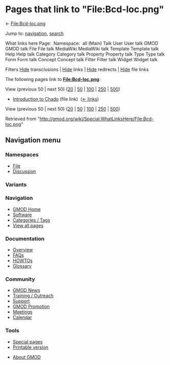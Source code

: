 <div id="mw-page-base" class="noprint">

</div>

<div id="mw-head-base" class="noprint">

</div>

<div id="content" class="mw-body" role="main">

<span id="top"></span>

<div id="mw-js-message" style="display:none;">

</div>



# <span dir="auto">Pages that link to "File:Bcd-loc.png"</span>

<div id="bodyContent">

<div id="contentSub">

← [File:Bcd-loc.png](/wiki/File:Bcd-loc.png "File:Bcd-loc.png")

</div>

<div id="jump-to-nav" class="mw-jump">

Jump to: [navigation](#mw-navigation), [search](#p-search)

</div>

<div id="mw-content-text">

What links here Page:  Namespace:  all (Main) Talk User User talk GMOD
GMOD talk File File talk MediaWiki MediaWiki talk Template Template talk
Help Help talk Category Category talk Property Property talk Type Type
talk Form Form talk Concept Concept talk Filter Filter talk Widget
Widget talk

Filters
[Hide](/mediawiki/index.php?title=Special:WhatLinksHere/File:Bcd-loc.png&hidetrans=1 "Special:WhatLinksHere/File:Bcd-loc.png")
transclusions \|
[Hide](/mediawiki/index.php?title=Special:WhatLinksHere/File:Bcd-loc.png&hidelinks=1 "Special:WhatLinksHere/File:Bcd-loc.png")
links \|
[Hide](/mediawiki/index.php?title=Special:WhatLinksHere/File:Bcd-loc.png&hideredirs=1 "Special:WhatLinksHere/File:Bcd-loc.png")
redirects \|
[Hide](/mediawiki/index.php?title=Special:WhatLinksHere/File:Bcd-loc.png&hideimages=1 "Special:WhatLinksHere/File:Bcd-loc.png")
file links

The following pages link to
**[File:Bcd-loc.png](/wiki/File:Bcd-loc.png "File:Bcd-loc.png")**:

View (previous 50 \| next 50)
([20](/mediawiki/index.php?title=Special:WhatLinksHere/File:Bcd-loc.png&limit=20 "Special:WhatLinksHere/File:Bcd-loc.png")
\|
[50](/mediawiki/index.php?title=Special:WhatLinksHere/File:Bcd-loc.png&limit=50 "Special:WhatLinksHere/File:Bcd-loc.png")
\|
[100](/mediawiki/index.php?title=Special:WhatLinksHere/File:Bcd-loc.png&limit=100 "Special:WhatLinksHere/File:Bcd-loc.png")
\|
[250](/mediawiki/index.php?title=Special:WhatLinksHere/File:Bcd-loc.png&limit=250 "Special:WhatLinksHere/File:Bcd-loc.png")
\|
[500](/mediawiki/index.php?title=Special:WhatLinksHere/File:Bcd-loc.png&limit=500 "Special:WhatLinksHere/File:Bcd-loc.png"))

- [Introduction to
  Chado](/wiki/Introduction_to_Chado "Introduction to Chado") (file
  link) ‎ <span class="mw-whatlinkshere-tools">([←
  links](/mediawiki/index.php?title=Special:WhatLinksHere&target=Introduction+to+Chado "Special:WhatLinksHere"))</span>

View (previous 50 \| next 50)
([20](/mediawiki/index.php?title=Special:WhatLinksHere/File:Bcd-loc.png&limit=20 "Special:WhatLinksHere/File:Bcd-loc.png")
\|
[50](/mediawiki/index.php?title=Special:WhatLinksHere/File:Bcd-loc.png&limit=50 "Special:WhatLinksHere/File:Bcd-loc.png")
\|
[100](/mediawiki/index.php?title=Special:WhatLinksHere/File:Bcd-loc.png&limit=100 "Special:WhatLinksHere/File:Bcd-loc.png")
\|
[250](/mediawiki/index.php?title=Special:WhatLinksHere/File:Bcd-loc.png&limit=250 "Special:WhatLinksHere/File:Bcd-loc.png")
\|
[500](/mediawiki/index.php?title=Special:WhatLinksHere/File:Bcd-loc.png&limit=500 "Special:WhatLinksHere/File:Bcd-loc.png"))

</div>

<div class="printfooter">

Retrieved from
"<http://gmod.org/wiki/Special:WhatLinksHere/File:Bcd-loc.png>"

</div>

<div id="catlinks" class="catlinks catlinks-allhidden">

</div>

<div class="visualClear">

</div>

</div>

</div>

<div id="mw-navigation">

## Navigation menu

<div id="mw-head">



<div id="left-navigation">

<div id="p-namespaces" class="vectorTabs" role="navigation"
aria-labelledby="p-namespaces-label">

### Namespaces

- <span id="ca-nstab-image"><a href="/wiki/File:Bcd-loc.png" accesskey="c"
  title="View the file page [c]">File</a></span>
- <span id="ca-talk"><a
  href="/mediawiki/index.php?title=File_talk:Bcd-loc.png&amp;action=edit&amp;redlink=1"
  accesskey="t"
  title="Discussion about the content page [t]">Discussion</a></span>

</div>

<div id="p-variants" class="vectorMenu emptyPortlet" role="navigation"
aria-labelledby="p-variants-label">

### 

### Variants[](#)

<div class="menu">

</div>

</div>

</div>





</div>

</div>

</div>

<div id="mw-panel">

<div id="p-logo" role="banner">

<a href="/wiki/Main_Page"
style="background-image: url(http://gmod.org/images/GMOD-cogs.png);"
title="Visit the main page"></a>

</div>

<div id="p-Navigation" class="portal" role="navigation"
aria-labelledby="p-Navigation-label">

### Navigation

<div class="body">

- <span id="n-GMOD-Home">[GMOD Home](/wiki/Main_Page)</span>
- <span id="n-Software">[Software](/wiki/GMOD_Components)</span>
- <span id="n-Categories-.2F-Tags">[Categories /
  Tags](/wiki/Categories)</span>
- <span id="n-View-all-pages">[View all
  pages](/wiki/Special:AllPages)</span>

</div>

</div>

<div id="p-Documentation" class="portal" role="navigation"
aria-labelledby="p-Documentation-label">

### Documentation

<div class="body">

- <span id="n-Overview">[Overview](/wiki/Overview)</span>
- <span id="n-FAQs">[FAQs](/wiki/Category:FAQ)</span>
- <span id="n-HOWTOs">[HOWTOs](/wiki/Category:HOWTO)</span>
- <span id="n-Glossary">[Glossary](/wiki/Glossary)</span>

</div>

</div>

<div id="p-Community" class="portal" role="navigation"
aria-labelledby="p-Community-label">

### Community

<div class="body">

- <span id="n-GMOD-News">[GMOD News](/wiki/GMOD_News)</span>
- <span id="n-Training-.2F-Outreach">[Training /
  Outreach](/wiki/Training_and_Outreach)</span>
- <span id="n-Support">[Support](/wiki/Support)</span>
- <span id="n-GMOD-Promotion">[GMOD
  Promotion](/wiki/GMOD_Promotion)</span>
- <span id="n-Meetings">[Meetings](/wiki/Meetings)</span>
- <span id="n-Calendar">[Calendar](/wiki/Calendar)</span>

</div>

</div>

<div id="p-tb" class="portal" role="navigation"
aria-labelledby="p-tb-label">

### Tools

<div class="body">

- <span id="t-specialpages"><a href="/wiki/Special:SpecialPages" accesskey="q"
  title="A list of all special pages [q]">Special pages</a></span>
- <span id="t-print"><a
  href="/mediawiki/index.php?title=Special:WhatLinksHere/File:Bcd-loc.png&amp;printable=yes"
  rel="alternate" accesskey="p"
  title="Printable version of this page [p]">Printable version</a></span>

</div>

</div>

</div>

</div>

<div id="footer" role="contentinfo">

- <span id="footer-places-about">[About
  GMOD](/wiki/GMOD:About "GMOD:About")</span>

<!-- -->






</div>
